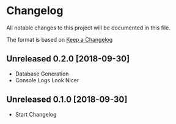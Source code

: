 # Changelog
All notable changes to this project will be documented in this file.

The format is based on [Keep a Changelog](https://keepachangelog.com/en/1.0.0/)

## Unreleased 0.2.0 [2018-09-30]
- Database Generation
- Console Logs Look Nicer

## Unreleased 0.1.0 [2018-09-30]
- Start Changelog